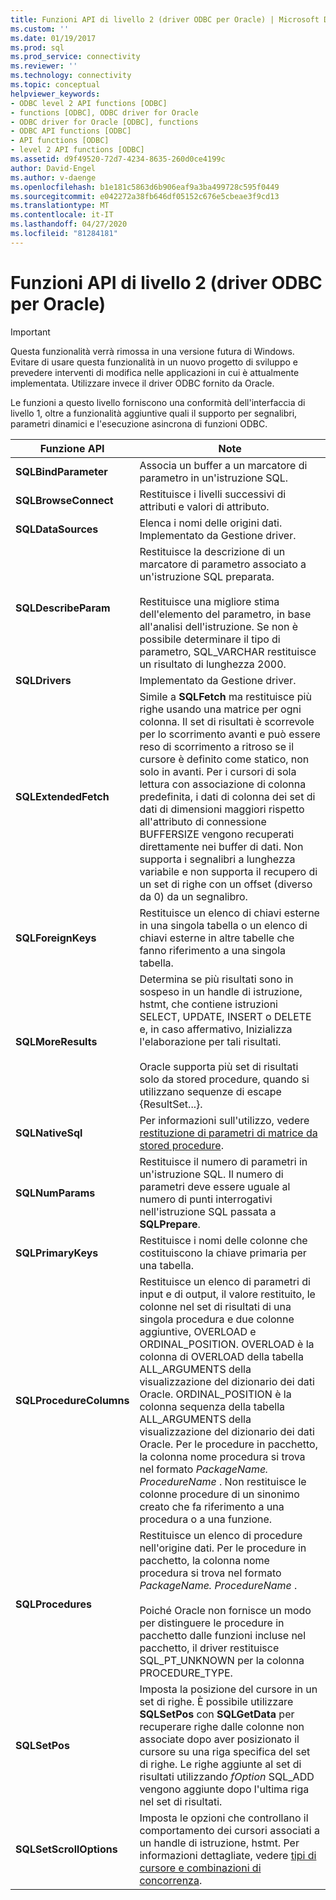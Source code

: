 ```yaml
---
title: Funzioni API di livello 2 (driver ODBC per Oracle) | Microsoft Docs
ms.custom: ''
ms.date: 01/19/2017
ms.prod: sql
ms.prod_service: connectivity
ms.reviewer: ''
ms.technology: connectivity
ms.topic: conceptual
helpviewer_keywords:
- ODBC level 2 API functions [ODBC]
- functions [ODBC], ODBC driver for Oracle
- ODBC driver for Oracle [ODBC], functions
- ODBC API functions [ODBC]
- API functions [ODBC]
- level 2 API functions [ODBC]
ms.assetid: d9f49520-72d7-4234-8635-260d0ce4199c
author: David-Engel
ms.author: v-daenge
ms.openlocfilehash: b1e181c5863d6b906eaf9a3ba499728c595f0449
ms.sourcegitcommit: e042272a38fb646df05152c676e5cbeae3f9cd13
ms.translationtype: MT
ms.contentlocale: it-IT
ms.lasthandoff: 04/27/2020
ms.locfileid: "81284181"
---
```

# <a name="level-2-api-functions-odbc-driver-for-oracle"></a>Funzioni API di livello 2 (driver ODBC per Oracle)
> [!IMPORTANT]  
>  Questa funzionalità verrà rimossa in una versione futura di Windows. Evitare di usare questa funzionalità in un nuovo progetto di sviluppo e prevedere interventi di modifica nelle applicazioni in cui è attualmente implementata. Utilizzare invece il driver ODBC fornito da Oracle.  
  
 Le funzioni a questo livello forniscono una conformità dell'interfaccia di livello 1, oltre a funzionalità aggiuntive quali il supporto per segnalibri, parametri dinamici e l'esecuzione asincrona di funzioni ODBC.  
  
|Funzione API|Note|  
|------------------|-----------|  
|**SQLBindParameter**|Associa un buffer a un marcatore di parametro in un'istruzione SQL.|  
|**SQLBrowseConnect**|Restituisce i livelli successivi di attributi e valori di attributo.|  
|**SQLDataSources**|Elenca i nomi delle origini dati. Implementato da Gestione driver.|  
|**SQLDescribeParam**|Restituisce la descrizione di un marcatore di parametro associato a un'istruzione SQL preparata.<br /><br /> Restituisce una migliore stima dell'elemento del parametro, in base all'analisi dell'istruzione. Se non è possibile determinare il tipo di parametro, SQL_VARCHAR restituisce un risultato di lunghezza 2000.|  
|**SQLDrivers**|Implementato da Gestione driver.|  
|**SQLExtendedFetch**|Simile a **SQLFetch** ma restituisce più righe usando una matrice per ogni colonna. Il set di risultati è scorrevole per lo scorrimento avanti e può essere reso di scorrimento a ritroso se il cursore è definito come statico, non solo in avanti. Per i cursori di sola lettura con associazione di colonna predefinita, i dati di colonna dei set di dati di dimensioni maggiori rispetto all'attributo di connessione BUFFERSIZE vengono recuperati direttamente nei buffer di dati. Non supporta i segnalibri a lunghezza variabile e non supporta il recupero di un set di righe con un offset (diverso da 0) da un segnalibro.|  
|**SQLForeignKeys**|Restituisce un elenco di chiavi esterne in una singola tabella o un elenco di chiavi esterne in altre tabelle che fanno riferimento a una singola tabella.|  
|**SQLMoreResults**|Determina se più risultati sono in sospeso in un handle di istruzione, hstmt, che contiene istruzioni SELECT, UPDATE, INSERT o DELETE e, in caso affermativo, Inizializza l'elaborazione per tali risultati.<br /><br /> Oracle supporta più set di risultati solo da stored procedure, quando si utilizzano sequenze di escape {ResultSet...}.|  
|**SQLNativeSql**|Per informazioni sull'utilizzo, vedere [restituzione di parametri di matrice da stored procedure](../../odbc/microsoft/returning-array-parameters-from-stored-procedures.md).|  
|**SQLNumParams**|Restituisce il numero di parametri in un'istruzione SQL. Il numero di parametri deve essere uguale al numero di punti interrogativi nell'istruzione SQL passata a **SQLPrepare**.|  
|**SQLPrimaryKeys**|Restituisce i nomi delle colonne che costituiscono la chiave primaria per una tabella.|  
|**SQLProcedureColumns**|Restituisce un elenco di parametri di input e di output, il valore restituito, le colonne nel set di risultati di una singola procedura e due colonne aggiuntive, OVERLOAD e ORDINAL_POSITION. OVERLOAD è la colonna di OVERLOAD della tabella ALL_ARGUMENTS della visualizzazione del dizionario dei dati Oracle. ORDINAL_POSITION è la colonna sequenza della tabella ALL_ARGUMENTS della visualizzazione del dizionario dei dati Oracle. Per le procedure in pacchetto, la colonna nome procedura si trova nel formato *PackageName. ProcedureName* . Non restituisce le colonne procedure di un sinonimo creato che fa riferimento a una procedura o a una funzione.|  
|**SQLProcedures**|Restituisce un elenco di procedure nell'origine dati. Per le procedure in pacchetto, la colonna nome procedura si trova nel formato *PackageName. ProcedureName* .<br /><br /> Poiché Oracle non fornisce un modo per distinguere le procedure in pacchetto dalle funzioni incluse nel pacchetto, il driver restituisce SQL_PT_UNKNOWN per la colonna PROCEDURE_TYPE.|  
|**SQLSetPos**|Imposta la posizione del cursore in un set di righe. È possibile utilizzare **SQLSetPos** con **SQLGetData** per recuperare righe dalle colonne non associate dopo aver posizionato il cursore su una riga specifica del set di righe. Le righe aggiunte al set di risultati utilizzando *fOption* SQL_ADD vengono aggiunte dopo l'ultima riga nel set di risultati.|  
|**SQLSetScrollOptions**|Imposta le opzioni che controllano il comportamento dei cursori associati a un handle di istruzione, hstmt. Per informazioni dettagliate, vedere [tipi di cursore e combinazioni di concorrenza](../../odbc/microsoft/cursor-type-and-concurrency-combinations.md).|
